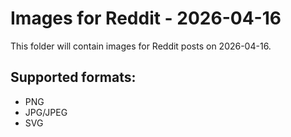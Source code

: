 # Images for Reddit - 2026-04-16

This folder will contain images for Reddit posts on 2026-04-16.

## Supported formats:
- PNG
- JPG/JPEG
- SVG
